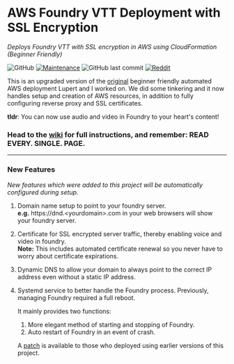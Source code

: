 # AWS Foundry VTT Deployment with SSL Encryption

_Deploys Foundry VTT with SSL encryption in AWS using CloudFormation (Beginner Friendly)_


![GitHub](https://img.shields.io/github/license/cat-box/aws-foundry-ssl?style=flat-square)
[![Maintenance](https://img.shields.io/maintenance/yes/2022?style=flat-square)](https://github.com/cat-box/aws-foundry-ssl/wiki/Patches)
![GitHub last commit](https://img.shields.io/github/last-commit/cat-box/aws-foundry-ssl?style=flat-square&color=blue)
[![Reddit](https://img.shields.io/badge/u/auraofire-FF4500?style=flat-square&logo=reddit&logoColor=white)](https://www.reddit.com/user/auraofire)

This is an upgraded version of the [original](https://www.reddit.com/r/FoundryVTT/comments/iurf7h/i_created_a_method_to_automatically_deploy_a/) beginner friendly automated AWS deployment Lupert and I worked on. We did some tinkering and it now handles setup and creation of AWS resources, in addition to fully configuring reverse proxy and SSL certificates. 

**tldr**: You can now use audio and video in Foundry to your heart's content!

### Head to the [**wiki**](https://github.com/cat-box/aws-foundry-ssl/wiki) for full instructions, and remember: READ EVERY. SINGLE. PAGE.
---
### New Features
_New features which were added to this project will be automatically configured during setup._

1. Domain name setup to point to your foundry server. <br/>
    **e.g.** https://dnd.<yourdomain\>.com in your web browsers will show your foundry server.

2. Certificate for SSL encrypted server traffic, thereby enabling voice and video in foundry. <br/>
   **Note:** This includes automated certificate renewal so you never have to worry about certificate expirations.

3. Dynamic DNS to allow your domain to always point to the correct IP address even without a static IP address.

4. Systemd service to better handle the Foundry process. Previously, managing Foundry required a full reboot.

    It mainly provides two functions:
    1. More elegant method of starting and stopping of Foundry. 
    2. Auto restart of Foundry in an event of crash.

    A [patch](https://github.com/cat-box/aws-foundry-ssl/wiki/Patches#rclocal-to-systemd-service) is available to those who deployed using earlier versions of this project. 